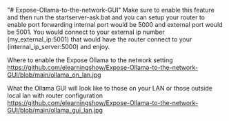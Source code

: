 "# Expose-Ollama-to-the-network-GUI" Make sure to enable this feature and then run the startserver-ask.bat and you can setup your router to enable port forwarding internal port would be 5000 and external port would be 5001.  You would connect to your external ip number (my_external_ip:5001) that would have the router connect to your (internal_ip_server:5000) and enjoy. 


Where to enable the Expose Ollama to the network setting
https://github.com/elearningshow/Expose-Ollama-to-the-network-GUI/blob/main/ollama_on_lan.jpg

What the Ollama GUI will look like to those on your LAN or those outside local lan with router configuration
https://github.com/elearningshow/Expose-Ollama-to-the-network-GUI/blob/main/ollama_gui_lan.jpg

